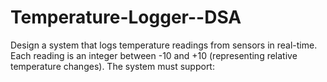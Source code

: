 # Temperature-Logger--DSA
Design a system that logs temperature readings from sensors in real-time. Each reading is an integer between -10 and +10 (representing relative temperature changes). The system must support:
